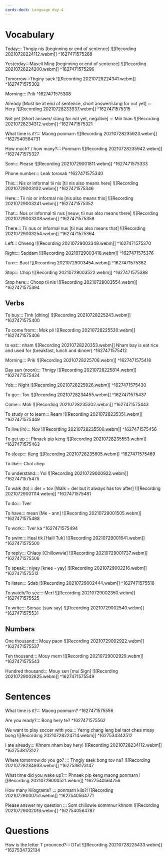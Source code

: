 ```yaml
---
cards-deck: Language day-4
---
```


# Vocabulary

Today::: Thngiy nis [beginning or end of sentence] ![[Recording 20210728224112.webm]]
^1627471575289

Yesterday:::Maseil Ming [beginning or end of sentence] ![[Recording 20210728224200.webm]]
^1627471575296

Tomorrow:::Thginy saek  ![[Recording 20210728224341.webm]]
^1627471575302

Morning::: Prik 
^1627471575308

Already [Must be at end of sentence, short answer/slang for not yet] ::: Hery  ![[Recording 20210728233937.webm]]
^1627471575315

Not yet [Short answer/ slang for not yet, negative] ::: Min toan  ![[Recording 20210728234312.webm]]
^1627471575321

What time is it?::: Maong ponmarn ![[Recording 20210728235923.webm]]
^1627540564731

How much? / how many?::: Ponmarn  ![[Recording 20210728235942.webm]]
^1627471575327

Som::: Please ![[Recording 20210729001811.webm]]
^1627471575333

Phone number::: Leak torosab
^1627471575340

This::: Nis or informal tii nis [tii nis also means here] ![[Recording 20210729003132.webm]]
^1627471575346

Here::: Tii nis or informal nis [nis also means this] ![[Recording 20210729003241.webm]]
^1627471575352

That::: Nus or informal tii nus [neuw, tii nus also means there] ![[Recording 20210729003208.webm]]
^1627471575358

There::: Tii nus or informal nus [tii nus also means that] ![[Recording 20210729003254.webm]]
^1627471575364

Left::: Chveng ![[Recording 20210729003348.webm]]
^1627471575370

Right::: Saddam ![[Recording 20210729003418.webm]]
^1627471575376

Turn::: Baot ![[Recording 20210729003454.webm]]
^1627471575382

Stop::: Chop ![[Recording 20210729003522.webm]]
^1627471575388

Stop here::: Choop tii nis ![[Recording 20210729003554.webm]]
^1627471575394


## Verbs

To buy::: Tinh [dhing] ![[Recording 20210728225243.webm]]
^1627471575400

To come from::: Mok pii ![[Recording 20210728225530.webm]]
^1627471575406

to eat::: nham ![[Recording 20210728220353.webm]] Nham bay is eat rice and used for (breakfast, lunch and dinner)
^1627471575412

Morning::: Prik ![[Recording 20210728225706.webm]]
^1627471575418

Day sun (noon)::: Thnigy ![[Recording 20210728225814.webm]]
^1627471575424

Yob::: Night ![[Recording 20210728225926.webm]]
^1627471575430

To go::: Tov ![[Recording 20210728234455.webm]]
^1627471575437

Come::: Mok ![[Recording 20210728235302.webm]]
^1627471575443

To study or to learn::: Ream ![[Recording 20210728235351.webm]]
^1627471575449

To live (in)::: Nov ![[Recording 20210728235506.webm]]
^1627471575456

To get up ::: Phnaek pip keng ![[Recording 20210728235553.webm]]
^1627471575463

To sleep::: Keng ![[Recording 20210728235605.webm]]
^1627471575469

To like::: Chol chep

To understand::: Yol  ![[Recording 20210729000922.webm]]
^1627471575475

To walk (to)::: der + tov [Walk = der but it always has tov after] ![[Recording 20210729001114.webm]]
^1627471575481

To do::: Tver 

To have::: mean [Me - ann] ![[Recording 20210729001505.webm]]
^1627471575488

To work::: Tver ka 
^1627471575494

To swim::: Heal tik [Haiil Tuk] ![[Recording 20210729001641.webm]]
^1627471575500

To reply::: Chlaoy [Chillowwie] ![[Recording 20210729001737.webm]]
^1627471575506

To speak::: niyey [knee - yay] ![[Recording 20210729002216.webm]]
^1627471575512

To listen::: Sdab ![[Recording 20210729002444.webm]]
^1627471575518

To watch/To see::: Merl ![[Recording 20210729002350.webm]]
^1627471575525

To write::: Sorsae [saw say] ![[Recording 20210729002540.webm]]
^1627471575531


## Numbers

One thousand::: Mouy paon ![[Recording 20210729002922.webm]]
^1627471575537

Ten thousand::: Mouy mern ![[Recording 20210729002929.webm]]
^1627471575543

Hundred thousand::: Mouy sen [mui Sign] ![[Recording 20210729002825.webm]]
^1627471575549


# Sentences

What time is it?::: Maong ponmarn?
^1627471575556

Are you ready?::: Bong hery te?
^1627471575562

We want to play soccer with you::: Yerng chang leng bal taot chea moay bong ![[Recording 20210728224714.webm]] 
^1627534342512

I ate already::: Khnom nham bay hery! [[Recording 20210728234112.webm]]
^1627538173127

Where tomorrow do you go? ::: Thngiy saek bong tov na? ![[Recording 20210728234933.webm]]
^1627538173147

What time did you wake up?::: Phnaek pip keng maong ponmarn ![[Recording 20210729000521.webm]]
^1627540564756

How many Kilograms? ::: ponmarn kilo?! [[Recording 20210729000751.webm]]
^1627540564771

Please answer my question ::: Som chillowie sommnur khnom ![[Recording 20210729002016.webm]]
^1627540564787
# Questions

How is the letter T prounced?::: DTut ![[Recording 20210728225433.webm]]
^1627534732134
